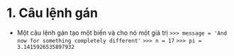 # 1. Câu lệnh gán
- Một câu lệnh gán tạo một biến và cho nó một giá trị
`>>> message = 'And now for something completely different'`
`>>> n = 17`
`>>> pi = 3.1415926535897932`
